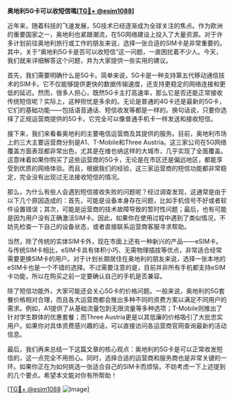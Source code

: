 **奥地利5G卡可以收短信嗎[[TG💪+ @esim1088](https://t.me/s/esim1088)]**

近年来，随着科技的飞速发展，5G技术已经逐渐成为全球关注的焦点。作为欧洲的重要国家之一，奥地利也紧跟潮流，在5G网络建设上投入了大量资源。对于许多计划前往奥地利旅行或工作的朋友来说，选择一张合适的SIM卡是非常重要的。其中，关于“奥地利5G卡是否可以收短信”这一问题，一直困扰着不少人。今天，我们就来详细解答这个问题，并为大家提供一些实用的建议。

首先，我们需要明确什么是5G卡。简单来说，5G卡是一种支持第五代移动通信技术的SIM卡。它不仅能够提供更快的数据传输速度，还支持更稳定的网络连接和更低的延迟。然而，很多人担心，既然5G卡主打高速率，那么它是否还能正常接收传统短信呢？实际上，这种担忧是多余的。无论是普通的4G卡还是最新的5G卡，它们的基础功能——包括语音通话、短信收发等都是一样的。换句话说，只要你选择了正规运营商提供的5G卡，它完全可以像普通手机卡一样发送和接收短信。

接下来，我们来看看奥地利的主要电信运营商及其提供的服务。目前，奥地利市场上的三大主要运营商分别是A1、T-Mobile和Three Austria。这三家公司在5G网络覆盖方面表现都非常出色，尤其是在维也纳这样的大城市，几乎实现了全面覆盖。这意味着如果你购买了这些运营商的5G卡，无论是在市区还是偏远地区，都能享受到优质的网络体验。而且，根据我们的经验，这三家运营商的短信功能都非常稳定，完全没有出现过无法接收短信的情况。

那么，为什么有些人会遇到短信接收失败的问题呢？经过调查发现，这通常是由于以下几个原因造成的：首先，可能是设备本身存在问题，比如手机信号不好或者软件设置错误；其次，可能是运营商的技术故障导致的暂时性问题；最后，也有可能是因为用户没有正确激活SIM卡。因此，如果你在使用过程中遇到了类似情况，不妨先检查一下自己的设备状态，或者直接联系运营商客服寻求帮助。

当然，除了传统的实体SIM卡外，现在市面上还有一种新兴的产品——eSIM卡。与传统SIM卡相比，eSIM卡具有体积小巧、无需物理插拔等优点，非常适合经常需要更换SIM卡的用户。对于计划长期居住在奥地利的朋友来说，选择一张本地的eSIM卡也是一个不错的选择。不过需要注意的是，目前并非所有手机都支持eSIM卡功能，所以在购买之前一定要确认自己的手机是否兼容。

除了短信功能外，大家可能还会关心5G卡的价格问题。一般来说，奥地利的5G套餐价格相对合理，而且各大运营商都会推出多种不同的资费方案以满足不同用户的需求。例如，A1提供了从基础流量包到无限流量等多种选项；T-Mobile则推出了针对学生群体的优惠套餐；而Three Austria更是以其低廉的价格吸引了大批忠实用户。如果你对具体资费感兴趣的话，可以直接访问各运营商官网查询最新的活动信息。

最后，我们再来总结一下这篇文章的核心观点：奥地利的5G卡是可以正常收发短信的，这一点完全不用担心。同时，选择合适的运营商和服务商也是非常关键的一环。如果你正在为如何挑选一张适合自己的SIM卡而烦恼，不妨考虑一下上述提到的几个要点。希望本文能对你有所帮助！

[[TG💪+ @esim1088](https://t.me/s/esim1088) ![Image](https://i.postimg.cc/4NQfJmqS/Snipaste-2025-05-13-00-14-12.png)]